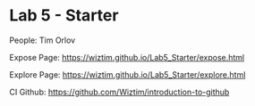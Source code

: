 # Lab 5 - Starter
People: Tim Orlov

Expose Page: https://wiztim.github.io/Lab5_Starter/expose.html

Explore Page: https://wiztim.github.io/Lab5_Starter/explore.html

CI Github: https://github.com/Wiztim/introduction-to-github
